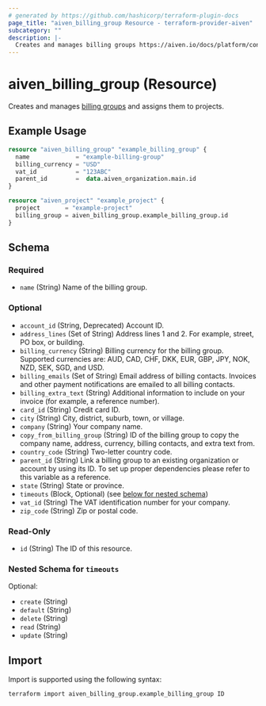 ```yaml
---
# generated by https://github.com/hashicorp/terraform-plugin-docs
page_title: "aiven_billing_group Resource - terraform-provider-aiven"
subcategory: ""
description: |-
  Creates and manages billing groups https://aiven.io/docs/platform/concepts/billing-groups and assigns them to projects.
---
```


# aiven_billing_group (Resource)

Creates and manages [billing groups](https://aiven.io/docs/platform/concepts/billing-groups) and assigns them to projects.

## Example Usage

```terraform
resource "aiven_billing_group" "example_billing_group" {
  name             = "example-billing-group"
  billing_currency = "USD"
  vat_id           = "123ABC"
  parent_id        =  data.aiven_organization.main.id
}

resource "aiven_project" "example_project" {
  project       = "example-project"
  billing_group = aiven_billing_group.example_billing_group.id
}
```

<!-- schema generated by tfplugindocs -->
## Schema

### Required

- `name` (String) Name of the billing group.

### Optional

- `account_id` (String, Deprecated) Account ID.
- `address_lines` (Set of String) Address lines 1 and 2. For example, street, PO box, or building.
- `billing_currency` (String) Billing currency for the billing group. Supported currencies are: AUD, CAD, CHF, DKK, EUR, GBP, JPY, NOK, NZD, SEK, SGD, and USD.
- `billing_emails` (Set of String) Email address of billing contacts. Invoices and other payment notifications are emailed to all billing contacts.
- `billing_extra_text` (String) Additional information to include on your invoice (for example, a reference number).
- `card_id` (String) Credit card ID.
- `city` (String) City, district, suburb, town, or village.
- `company` (String) Your company name.
- `copy_from_billing_group` (String) ID of the billing group to copy the company name, address, currency, billing contacts, and extra text from.
- `country_code` (String) Two-letter country code.
- `parent_id` (String) Link a billing group to an existing organization or account by using its ID. To set up proper dependencies please refer to this variable as a reference.
- `state` (String) State or province.
- `timeouts` (Block, Optional) (see [below for nested schema](#nestedblock--timeouts))
- `vat_id` (String) The VAT identification number for your company.
- `zip_code` (String) Zip or postal code.

### Read-Only

- `id` (String) The ID of this resource.

<a id="nestedblock--timeouts"></a>
### Nested Schema for `timeouts`

Optional:

- `create` (String)
- `default` (String)
- `delete` (String)
- `read` (String)
- `update` (String)

## Import

Import is supported using the following syntax:

```shell
terraform import aiven_billing_group.example_billing_group ID
```
